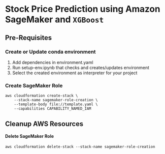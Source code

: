 # Stock Price Prediction using Amazon SageMaker and `XGBoost` 

## Pre-Requisites

### Create or Update conda environment
1. Add dependencies in environment.yaml
2. Run setup-env.ipynb that checks and creates/updates environment
3. Select the created environment as interpreter for your project


### Create SageMaker Role
```
aws cloudformation create-stack \
    --stack-name sagemaker-role-creation \
    --template-body file://template.yaml \
    --capabilities CAPABILITY_NAMED_IAM
```

## Cleanup AWS Resources

#### Delete SageMaker Role
```
aws cloudformation delete-stack --stack-name sagemaker-role-creation
```

